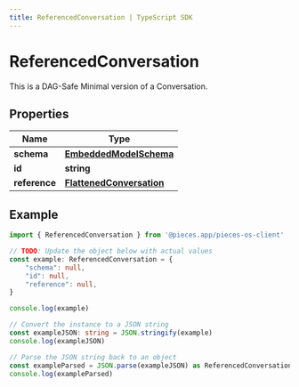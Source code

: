 ```yaml
---
title: ReferencedConversation | TypeScript SDK
---
```



# ReferencedConversation

This is a DAG-Safe Minimal version of a Conversation.

## Properties

Name | Type
------------ | -------------
**schema** | [**EmbeddedModelSchema**](EmbeddedModelSchema)
**id** | **string**
**reference** | [**FlattenedConversation**](FlattenedConversation)

## Example

```typescript
import { ReferencedConversation } from '@pieces.app/pieces-os-client'

// TODO: Update the object below with actual values
const example: ReferencedConversation = {
    "schema": null,
    "id": null,
    "reference": null,
}

console.log(example)

// Convert the instance to a JSON string
const exampleJSON: string = JSON.stringify(example)
console.log(exampleJSON)

// Parse the JSON string back to an object
const exampleParsed = JSON.parse(exampleJSON) as ReferencedConversation
console.log(exampleParsed)
```


